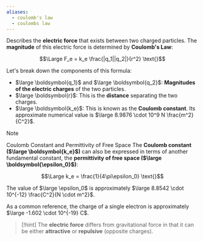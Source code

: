 ```yaml
---
aliases:
  - coulomb's law
  - coulombs law
---
```


Describes the **electric force** that exists between two charged particles.
The **magnitude** of this electric force is determined by **Coulomb's Law**:

$$\Large F_e = k_e \frac{|q_1||q_2|}{r^2} \text{}$$

Let's break down the components of this formula:

- $\large \boldsymbol{q_1}$ and $\large \boldsymbol{q_2}$: **Magnitudes of the electric charges** of the two particles.
- $\large \boldsymbol{r}$: This is the **distance** separating the two charges.
- $\large \boldsymbol{k_e}$: This is known as the **Coulomb constant**. Its approximate numerical value is $\large 8.9876 \cdot 10^9 N \frac{m^2}{C^2}$.

> [!note] 
> Coulomb Constant and Permittivity of Free Space The **Coulomb constant ($\large \boldsymbol{k_e}$)** can also be expressed in terms of another fundamental constant, the **permittivity of free space ($\large \boldsymbol{\epsilon_0}$)**:
> 
> $$\Large k_e = \frac{1}{4\pi\epsilon_0} \text{}$$
> 
> The value of $\large \epsilon_0$ is approximately $\large 8.8542 \cdot 10^{-12} \frac{C^2}{N \cdot m^2}$.
> 
> As a common reference, the charge of a single electron is approximately $\large -1.602 \cdot 10^{-19} C$.

> [!hint] 
> The **electric force** differs from gravitational force in that it can be either **attractive** or **repulsive** (opposite charges). 

